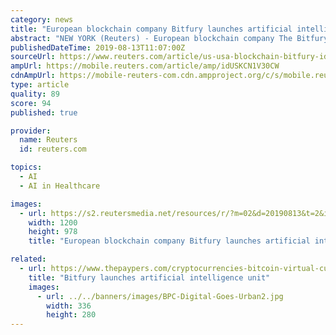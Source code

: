 ```yaml
---
category: news
title: "European blockchain company Bitfury launches artificial intelligence unit"
abstract: "NEW YORK (Reuters) - European blockchain company The Bitfury Group, valued recently at more than $1 billion, has launched its artificial intelligence ... with the majority going to transportation and health care-related companies. Vavilov said that ..."
publishedDateTime: 2019-08-13T11:07:00Z
sourceUrl: https://www.reuters.com/article/us-usa-blockchain-bitfury-idUSKCN1V30CW
ampUrl: https://mobile.reuters.com/article/amp/idUSKCN1V30CW
cdnAmpUrl: https://mobile-reuters-com.cdn.ampproject.org/c/s/mobile.reuters.com/article/amp/idUSKCN1V30CW
type: article
quality: 89
score: 94
published: true

provider:
  name: Reuters
  id: reuters.com

topics:
  - AI
  - AI in Healthcare

images:
  - url: https://s2.reutersmedia.net/resources/r/?m=02&d=20190813&t=2&i=1418405079&w=1200&r=LYNXNPEF7C0C4
    width: 1200
    height: 978
    title: "European blockchain company Bitfury launches artificial intelligence unit"

related:
  - url: https://www.thepaypers.com/cryptocurrencies-bitcoin-virtual-currencies/bitfury-launches-artificial-intelligence-unit/780190-39
    title: "Bitfury launches artificial intelligence unit"
    images:
      - url: ../../banners/images/BPC-Digital-Goes-Urban2.jpg
        width: 336
        height: 280
---
```

